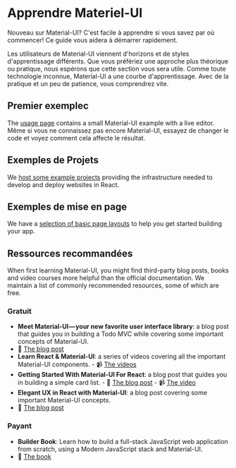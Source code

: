 # Apprendre Materiel-UI

<p class="description">Nouveau sur Material-UI? C'est facile à apprendre si vous savez par où commencer! Ce guide vous aidera à démarrer rapidement.</p>

Les utilisateurs de Material-UI viennent d'horizons et de styles d'apprentissage différents. Que vous préfériez une approche plus théorique ou pratique, nous espérons que cette section vous sera utile. Comme toute technologie inconnue, Material-UI a une courbe d'apprentissage. Avec de la pratique et un peu de patience, vous comprendrez vite.

## Premier exemplec

The [usage page](/getting-started/usage/#quick-start) contains a small Material-UI example with a live editor. Même si vous ne connaissez pas encore Material-UI, essayez de changer le code et voyez comment cela affecte le résultat.

## Exemples de Projets

We [host some example projects](/getting-started/example-projects/) providing the infrastructure needed to develop and deploy websites in React.

## Exemples de mise en page

We have a [selection of basic page layouts](/getting-started/page-layout-examples/) to help you get started building your app.

## Ressources recommandées

When first learning Material-UI, you might find third-party blog posts, books and video courses more helpful than the official documentation. We maintain a list of commonly recommended resources, some of which are free.

### Gratuit

- **Meet Material-UI — your new favorite user interface library**: a blog post that guides you in building a Todo MVC while covering some important concepts of Material-UI. 
 - 📝 [The blog post](https://medium.freecodecamp.org/meet-your-material-ui-your-new-favorite-user-interface-library-6349a1c88a8c)
- **Learn React & Material-UI**: a series of videos covering all the important Material-UI components. - 📹 [The videos](https://www.youtube.com/watch?v=xm4LX5fJKZ8&list=PLcCp4mjO-z98WAu4sd0eVha1g-NMfzHZk)
- **Getting Started With Material-UI For React**: a blog post that guides you in building a simple card list. - 📝 [The blog post](https://medium.com/codingthesmartway-com-blog/getting-started-with-material-ui-for-react-material-design-for-react-364b2688b555) - 📹 [The video](https://www.youtube.com/watch?v=PWadEeOuv5o)
- **Elegant UX in React with Material-UI**: a blog post covering some important Material-UI concepts. 
 - 📝 [The blog post](https://alligator.io/react/material-ui/)

### Payant

- **Builder Book**: Learn how to build a full-stack JavaScript web application from scratch, using a Modern JavaScript stack and Material-UI. 
 - 📘 [The book](https://builderbook.org/book)